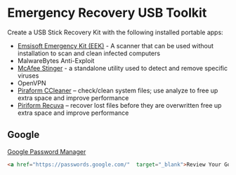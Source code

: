 # Emergency Recovery USB Toolkit

Create a USB Stick Recovery Kit with the following installed portable apps:

- [Emsisoft Emergency Kit (EEK)](www.emsisoft.com/en/software/eek/) - A scanner that can be used without installation to scan and clean infected computers
- MalwareBytes Anti-Exploit
- [McAfee Stinger](www.mcafee.com/uk/downloads/free-tools/stinger.aspx.) - a standalone utility used to detect and remove specific viruses
- OpenVPN
- [Piraform CCleaner](www.piriform.com/ccleaner/builds) – check/clean system files; use analyze to free up extra space and improve performance
- [Piriform Recuva](www.piriform.com/recuva) – recover lost files before they are overwritten free up extra space and improve performance

## Google 

[Google Password Manager](https://passwords.google.com/)
```html
<a href="https://passwords.google.com/"  target="_blank">Review Your Google Stored Passwords</a>
```
